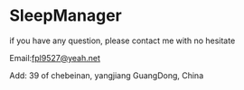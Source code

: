 # SleepManager

if you have any question, please contact me with no hesitate

Email:fpl9527@yeah.net

Add: 39 of chebeinan, yangjiang GuangDong, China
